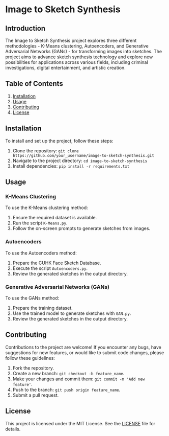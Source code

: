 # Image to Sketch Synthesis

## Introduction

The Image to Sketch Synthesis project explores three different methodologies - K-Means clustering, Autoencoders, and Generative Adversarial Networks (GANs) - for transforming images into sketches. The project aims to advance sketch synthesis technology and explore new possibilities for applications across various fields, including criminal investigations, digital entertainment, and artistic creation.

## Table of Contents

1. [Installation](#installation)
2. [Usage](#usage)
3. [Contributing](#contributing)
4. [License](#license)

## Installation

To install and set up the project, follow these steps:

1. Clone the repository: `git clone https://github.com/your_username/image-to-sketch-synthesis.git`
2. Navigate to the project directory: `cd image-to-sketch-synthesis`
3. Install dependencies: `pip install -r requirements.txt`

## Usage

### K-Means Clustering

To use the K-Means clustering method:

1. Ensure the required dataset is available.
2. Run the script `K-Means.py`.
3. Follow the on-screen prompts to generate sketches from images.

### Autoencoders

To use the Autoencoders method:

1. Prepare the CUHK Face Sketch Database.
2. Execute the script `Autoencoders.py`.
3. Review the generated sketches in the output directory.

### Generative Adversarial Networks (GANs)

To use the GANs method:

1. Prepare the training dataset.
2. Use the trained model to generate sketches with `GAN.py`.
3. Review the generated sketches in the output directory.

## Contributing

Contributions to the project are welcome! If you encounter any bugs, have suggestions for new features, or would like to submit code changes, please follow these guidelines:

1. Fork the repository.
2. Create a new branch: `git checkout -b feature_name`.
3. Make your changes and commit them: `git commit -m 'Add new feature'`.
4. Push to the branch: `git push origin feature_name`.
5. Submit a pull request.

## License

This project is licensed under the MIT License. See the [LICENSE](LICENSE) file for details.
